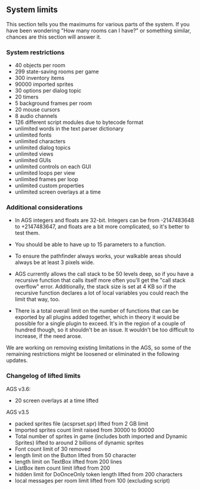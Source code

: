 ## System limits

This section tells you the maximums for various parts of the system. If
you have been wondering "How many rooms can I have?" or something
similar, chances are this section will answer it.

### System restrictions

- 40 objects per room
- 299 state-saving rooms per game
- 300 inventory items
- 90000 imported sprites
- 30 options per dialog topic
- 20 timers
- 5 background frames per room
- 20 mouse cursors
- 8 audio channels
- 126 different script modules due to bytecode format
- unlimited words in the text parser dictionary
- unlimited fonts
- unlimited characters
- unlimited dialog topics
- unlimited views
- unlimited GUIs
- unlimited controls on each GUI
- unlimited loops per view
- unlimited frames per loop
- unlimited custom properties
- unlimited screen overlays at a time

### Additional considerations

- In AGS integers and floats are 32-bit. Integers can be from -2147483648 to +2147483647, and floats are a bit more complicated, so it's better to test them.

- You should be able to have up to 15 parameters to a function.

- To ensure the pathfinder always works, your walkable areas should always be at least 3 pixels wide.

- AGS currently allows the call stack to be 50 levels deep, so if you have a recursive function that calls itself more often you'll get the "call stack overflow" error. Additionally, the stack size is set at 4 KB so if the recursive function declares a lot of local variables you could reach the limit that way, too.

- There is a total overall limit on the number of functions that can be exported by all plugins added together, which in theory it would be possible for a single plugin to exceed. It's in the region of a couple of hundred though, so it shouldn't be an issue. It wouldn't be too difficult to increase, if the need arose.

We are working on removing existing limitations in the AGS, so some of the remaining restrictions might be loosened or eliminated in the following updates.

### Changelog of lifted limits

AGS v3.6:
* 20 screen overlays at a time lifted

AGS v3.5

* packed sprites file (acsprset.spr) lifted from 2 GB limit
* Imported sprites count limit raised from 30000 to 90000
* Total number of sprites in game (includes both imported and Dynamic Sprites) lifted to around 2 billions of dynamic sprites
* Font count limit of 30 removed
* length limit on the Button lifted from 50 character
* length limit on TextBox lifted from 200 lines
* ListBox item count limit lifted from 200
* hidden limit for DoOnceOnly token length lifted from 200 characters
* local messages per room limit lifted from 100 (excluding script)
